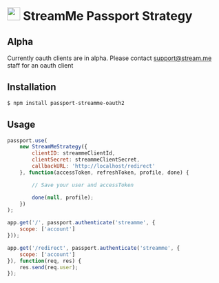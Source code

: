 # <img src="https://static1.stream.me/web/active/images/robot-avatar.png" width=30px; style="display= inline-block" /> StreamMe Passport Strategy

## Alpha

Currently oauth clients are in alpha.  Please contact support@stream.me staff for an oauth client

## Installation

```bash
$ npm install passport-streamme-oauth2
```

## Usage

```javascript
passport.use(
	new StreamMeStrategy({
		clientID: streammeClientId,
		clientSecret: streammeClientSecret,
		callbackURL: 'http://localhost/redirect'
	}, function(accessToken, refreshToken, profile, done) {

		// Save your user and accessToken

		done(null, profile);
	})
);

app.get('/', passport.authenticate('streamme', {
	scope: ['account']
}));

app.get('/redirect', passport.authenticate('streamme', {
	scope: ['account']
}), function(req, res) {
	res.send(req.user);
});
```
